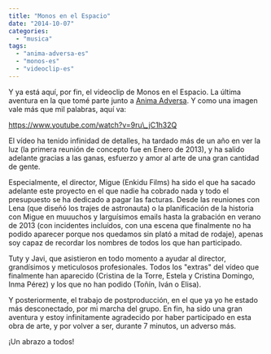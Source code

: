 ```yaml
---
title: "Monos en el Espacio"
date: "2014-10-07"
categories: 
  - "musica"
tags: 
  - "anima-adversa-es"
  - "monos-es"
  - "videoclip-es"
---
```


Y ya está aquí, por fin, el videoclip de Monos en el Espacio. La última aventura en la que tomé parte junto a [Anima Adversa](http://www.animaadversa.es "Anima Adversa"). Y como una imagen vale más que mil palabras, aquí va:

https://www.youtube.com/watch?v=9ru\_jC1h32Q

El vídeo ha tenido infinidad de detalles, ha tardado más de un año en ver la luz (la primera reunión de concepto fue en Enero de 2013), y ha salido adelante gracias a las ganas, esfuerzo y amor al arte de una gran cantidad de gente.

Especialmente, el director, Migue (Enkidu Films) ha sido el que ha sacado adelante este proyecto en el que nadie ha cobrado nada y todo el presupuesto se ha dedicado a pagar las facturas. Desde las reuniones con Lena (que diseñó los trajes de astronauta) o la planificación de la historia con Migue en muuuchos y larguísimos emails hasta la grabación en verano de 2013 (con incidentes incluídos, con una escena que finalmente no ha podido aparecer porque nos quedamos sin plató a mitad de rodaje), apenas soy capaz de recordar los nombres de todos los que han participado.

Tuty y Javi, que asistieron en todo momento a ayudar al director, grandísimos y meticulosos profesionales. Todos los "extras" del vídeo que finalmente han aparecido (Cristina de la Torre, Estela y Cristina Domingo, Inma Pérez) y los que no han podido (Toñín, Iván o Elisa).

Y posteriormente, el trabajo de postproducción, en el que ya yo he estado más desconectado, por mi marcha del grupo. En fin, ha sido una gran aventura y estoy infinitamente agradecido por haber participado en esta obra de arte, y por volver a ser, durante 7 minutos, un adverso más.

¡Un abrazo a todos!

